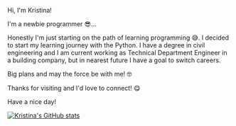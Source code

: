 Hi, I'm Kristina!

I'm a newbie programmer :sunglasses:... 

Honestly I'm just starting on the path of learning programming :sweat_smile:. I decided to start my learning journey with the Python.
I have a degree in civil engineering and I am current working as Technical Department Engineer in a building company, but in nearest future I have a goal to switch careers.

Big plans and may the force be with me! :nerd_face:

Thanks for visiting and I'd love to connect! :yum:

Have a nice day!


[![Kristina's GitHub stats](https://github-readme-stats.vercel.app/api?username=KrisKulbych&show_icons=true&theme=synthwave)](https://github.com/anuraghazra/github-readme-stats)
